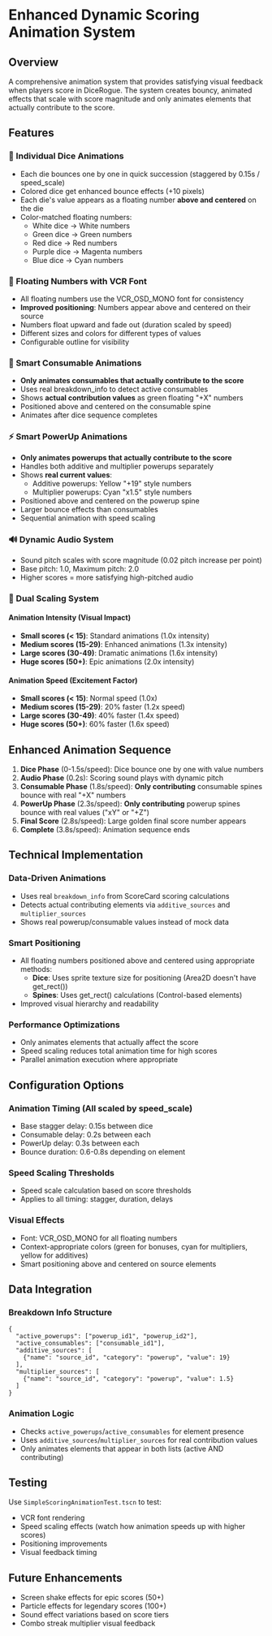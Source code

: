 # Enhanced Dynamic Scoring Animation System

## Overview
A comprehensive animation system that provides satisfying visual feedback when players score in DiceRogue. The system creates bouncy, animated effects that scale with score magnitude and only animates elements that actually contribute to the score.

## Features

### 🎲 Individual Dice Animations
- Each die bounces one by one in quick succession (staggered by 0.15s / speed_scale)
- Colored dice get enhanced bounce effects (+10 pixels)
- Each die's value appears as a floating number **above and centered** on the die
- Color-matched floating numbers:
  - White dice → White numbers
  - Green dice → Green numbers  
  - Red dice → Red numbers
  - Purple dice → Magenta numbers
  - Blue dice → Cyan numbers

### 💫 Floating Numbers with VCR Font
- All floating numbers use the VCR_OSD_MONO font for consistency
- **Improved positioning**: Numbers appear above and centered on their source
- Numbers float upward and fade out (duration scaled by speed)
- Different sizes and colors for different types of values
- Configurable outline for visibility

### 🧪 Smart Consumable Animations
- **Only animates consumables that actually contribute to the score**
- Uses real breakdown_info to detect active consumables
- Shows **actual contribution values** as green floating "+X" numbers
- Positioned above and centered on the consumable spine
- Animates after dice sequence completes

### ⚡ Smart PowerUp Animations
- **Only animates powerups that actually contribute to the score**
- Handles both additive and multiplier powerups separately
- Shows **real current values**:
  - Additive powerups: Yellow "+19" style numbers
  - Multiplier powerups: Cyan "x1.5" style numbers
- Positioned above and centered on the powerup spine
- Larger bounce effects than consumables
- Sequential animation with speed scaling

### 🔊 Dynamic Audio System
- Sound pitch scales with score magnitude (0.02 pitch increase per point)
- Base pitch: 1.0, Maximum pitch: 2.0
- Higher scores = more satisfying high-pitched audio

### 📏 Dual Scaling System

#### Animation Intensity (Visual Impact)
- **Small scores (< 15)**: Standard animations (1.0x intensity)
- **Medium scores (15-29)**: Enhanced animations (1.3x intensity)
- **Large scores (30-49)**: Dramatic animations (1.6x intensity)
- **Huge scores (50+)**: Epic animations (2.0x intensity)

#### Animation Speed (Excitement Factor)
- **Small scores (< 15)**: Normal speed (1.0x)
- **Medium scores (15-29)**: 20% faster (1.2x speed)
- **Large scores (30-49)**: 40% faster (1.4x speed)
- **Huge scores (50+)**: 60% faster (1.6x speed)

## Enhanced Animation Sequence

1. **Dice Phase** (0-1.5s/speed): Dice bounce one by one with value numbers
2. **Audio Phase** (0.2s): Scoring sound plays with dynamic pitch
3. **Consumable Phase** (1.8s/speed): **Only contributing** consumable spines bounce with real "+X" numbers
4. **PowerUp Phase** (2.3s/speed): **Only contributing** powerup spines bounce with real values ("xY" or "+Z")
5. **Final Score** (2.8s/speed): Large golden final score number appears
6. **Complete** (3.8s/speed): Animation sequence ends

## Technical Implementation

### Data-Driven Animations
- Uses real `breakdown_info` from ScoreCard scoring calculations
- Detects actual contributing elements via `additive_sources` and `multiplier_sources`
- Shows real powerup/consumable values instead of mock data

### Smart Positioning
- All floating numbers positioned above and centered using appropriate methods:
  - **Dice**: Uses sprite texture size for positioning (Area2D doesn't have get_rect())
  - **Spines**: Uses get_rect() calculations (Control-based elements)
- Improved visual hierarchy and readability

### Performance Optimizations
- Only animates elements that actually affect the score
- Speed scaling reduces total animation time for high scores
- Parallel animation execution where appropriate

## Configuration Options

### Animation Timing (All scaled by speed_scale)
- Base stagger delay: 0.15s between dice
- Consumable delay: 0.2s between each  
- PowerUp delay: 0.3s between each
- Bounce duration: 0.6-0.8s depending on element

### Speed Scaling Thresholds
- Speed scale calculation based on score thresholds
- Applies to all timing: stagger, duration, delays

### Visual Effects
- Font: VCR_OSD_MONO for all floating numbers
- Context-appropriate colors (green for bonuses, cyan for multipliers, yellow for additives)
- Smart positioning above and centered on source elements

## Data Integration

### Breakdown Info Structure
```gdscript
{
  "active_powerups": ["powerup_id1", "powerup_id2"],
  "active_consumables": ["consumable_id1"],
  "additive_sources": [
    {"name": "source_id", "category": "powerup", "value": 19}
  ],
  "multiplier_sources": [
    {"name": "source_id", "category": "powerup", "value": 1.5}
  ]
}
```

### Animation Logic
- Checks `active_powerups`/`active_consumables` for element presence
- Uses `additive_sources`/`multiplier_sources` for real contribution values
- Only animates elements that appear in both lists (active AND contributing)

## Testing

Use `SimpleScoringAnimationTest.tscn` to test:
- VCR font rendering
- Speed scaling effects (watch how animation speeds up with higher scores)
- Positioning improvements
- Visual feedback timing

## Future Enhancements

- Screen shake effects for epic scores (50+)
- Particle effects for legendary scores (100+)
- Sound effect variations based on score tiers
- Combo streak multiplier visual feedback